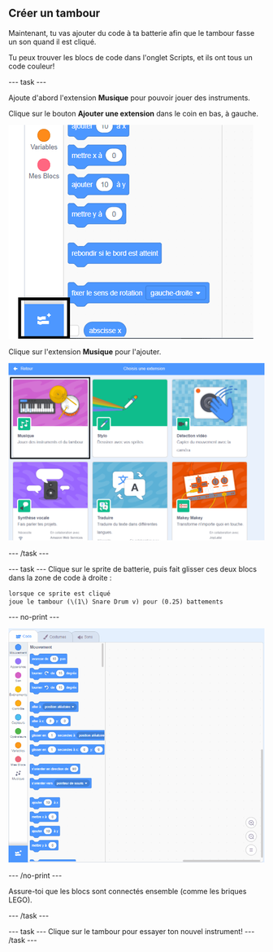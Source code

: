## Créer un tambour

Maintenant, tu vas ajouter du code à ta batterie afin que le tambour fasse un son quand il est cliqué.

Tu peux trouver les blocs de code dans l'onglet Scripts, et ils ont tous un code couleur!

--- task ---

Ajoute d'abord l'extension **Musique** pour pouvoir jouer des instruments.

Clique sur le bouton **Ajouter une extension** dans le coin en bas, à gauche.

![ajouter le bouton extension surligné](images/add-extension-annotated.png)

Clique sur l'extension **Musique** pour l'ajouter.

![extension de musique surlignée](images/click-music-annotated.png)

--- /task ---

--- task --- Clique sur le sprite de batterie, puis fait glisser ces deux blocs dans la zone de code à droite :

```blocks3
lorsque ce sprite est cliqué
joue le tambour (\(1\) Snare Drum v) pour (0.25) battements
```

--- no-print ---

![capture d'écran](images/connect-block.gif)

--- /no-print ---

Assure-toi que les blocs sont connectés ensemble (comme les briques LEGO).

--- /task ---

--- task --- Clique sur le tambour pour essayer ton nouvel instrument! --- /task ---